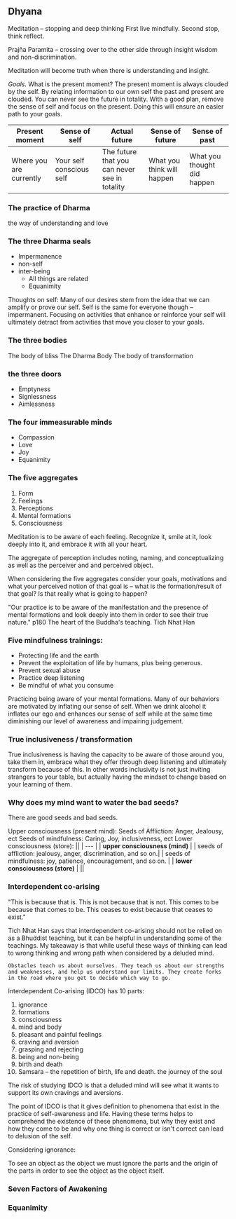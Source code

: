 ## Dhyana
Meditation – stopping and deep thinking
First live mindfully.
Second stop, think reflect.

Prajña Paramita – crossing over to the other side through insight wisdom and non-discrimination.

Meditation will become truth when there is understanding and insight.

*Goals.* What is the present moment? 
The present moment is always clouded by the self. By relating information to our own self the past and present are clouded. You can never see the future in totality. With a good plan, remove the sense of self and focus on the present. Doing this will ensure an easier path to your goals.  

| Present moment | Sense of self | Actual future | Sense of future | Sense of past
| -- |--| -- | -- | -- |
| Where you are currently  | Your self conscious self | The future that you can never see in totality | What you think will happen | What you thought did happen |
												

### The practice of Dharma 
the way of understanding and love

### The three Dharma seals 
- Impermanence 
- non-self 
- inter-being
	- All things are related
	- Equanimity

Thoughts on self:
Many of our desires stem from the idea that we can amplify or prove our self. Self is the same for everyone though – impermanent. Focusing on activities that enhance or reinforce your self will ultimately detract from activities that move you closer to your goals.

### The three bodies
The body of bliss
The Dharma Body
The body of transformation

### the three doors
- Emptyness
- Signlessness
- Aimlessness

### The four immeasurable minds
- Compassion
- Love
- Joy
- Equanimity

### The five aggregates
1. Form
2. Feelings
3. Perceptions
4. Mental formations
5. Consciousness

Meditation is to be aware of each feeling. Recognize it, smile at it, look deeply into it, and embrace it with all your heart.

The aggregate of perception includes noting, naming, and conceptualizing as well as the perceiver and and perceived object.

When considering the five aggregates consider your goals, motivations and what your perceived notion of that goal is – what is the formation/result of that goal? Is that really what is going to happen?

"Our practice is to be aware of the manifestation and the presence of mental formations and look deeply into them in order to see their true nature." p180 The heart of the Buddha's teaching. Tich Nhat Han


### Five mindfulness trainings:
- Protecting life and the earth
- Prevent the exploitation of life by humans, plus being generous.
- Prevent sexual abuse 
- Practice deep listening
- Be mindful of what you consume

Practicing being aware of your mental formations. Many of our behaviors are motivated by inflating our sense of self. When we drink alcohol it inflates our ego and enhances our sense of self while at the same time diminishing our level of awareness and impairing judgement.

### True inclusiveness / transformation
True inclusiveness is having the capacity to be aware of those around you, take them in, embrace what they offer through deep listening and ultimately transform because of this. In other words inclusivity is not just inviting strangers to your table, but actually having the mindset to change based on your learning of them.

### Why does my mind want to water the bad seeds?
There are good seeds and bad seeds.

Upper consciousness (present mind):
Seeds of Affliction: Anger, Jealousy, ect 
Seeds of mindfulness: Caring, Joy, inclusiveness, ect 
Lower consciousness (store):
||
| --- |
| **upper consciousness (mind)** |
| seeds of affliction: jealousy, anger, discrimination, and so on.|
| seeds of mindfulness: joy, patience, encouragement, and so on. |
| **lower consciousness (store)** | 
||


### Interdependent co-arising
"This is because that is. This is not because that is not. This comes to be because that comes to be. This ceases to exist because that ceases to exist."

Tich Nhat Han says that interdependent co-arising should not be relied on as a Bhuddist teaching, but it can be helpful in understanding some of the teachings. My takeaway is that while useful these ways of thinking can lead to wrong thinking and wrong path when considered by a deluded mind.

`Obstacles teach us about ourselves. They teach us about our strengths and weaknesses, and help us understand our limits. They create forks in the road where you get to decide which way to go.`

Interdependent Co-arising (IDCO) has 10 parts:
1. ignorance
2. formations
3. consciousness
4. mind and body
5. pleasant and painful feelings
6. craving and aversion
7. grasping and rejecting
8. being and non-being
9. birth and death
10. Samsara – the repetition of birth, life and death. the journey of the soul
 
The risk of studying IDCO is that a deluded mind will see what it wants to support its own cravings and aversions. 

The point of IDCO is that it gives definition to phenomena that exist in the practice of self-awareness and life. Having these terms helps to comprehend the existence of these phenomena, but why they exist and how they come to be and why one thing is correct or isn't correct can lead to delusion of the self.

Considering ignorance:

To see an object as the object we must ignore the parts and the origin of the parts in order to see the object as the object itself. 

### Seven Factors of Awakening

### Equanimity

 
<!--stackedit_data:
eyJoaXN0b3J5IjpbLTIwMTU2ODgwNzgsNzY0NDA3Mjc2LC0xNz
QyNDExMzQwLC0xNjMzNjM5NzUwLDEzMjE1NDc1MSwtMTQ5NDUy
MTA1N119
-->